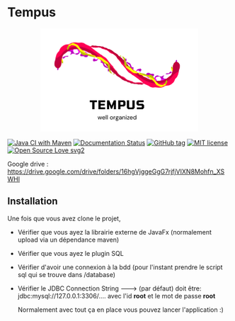 
# Tempus
<p align="center">
  <img width="357" height="233" src="images/Tempus.png">
</p>

[![Java CI with Maven](https://github.com/AcademyHeig-vd/PRO-Project/actions/workflows/maven.yml/badge.svg)](https://github.com/AcademyHeig-vd/PRO-Project/actions/workflows/maven.yml)
[![Documentation Status](https://readthedocs.org/projects/ansicolortags/badge/?version=latest)](http://ansicolortags.readthedocs.io/?badge=latest)
[![GitHub tag](https://img.shields.io/github/tag/Naereen/StrapDown.js.svg)](https://GitHub.com/Naereen/StrapDown.js/tags/)
[![MIT license](https://img.shields.io/badge/License-MIT-blue.svg)](https://lbesson.mit-license.org/)
[![Open Source Love svg2](https://badges.frapsoft.com/os/v2/open-source.svg?v=103)](https://github.com/ellerbrock/open-source-badges/)



Google drive : https://drive.google.com/drive/folders/16hgVjggeGgG7rjfjVIXN8Mohfn_XSWHI

## Installation 
Une fois que vous avez clone le projet, 
- Vérifier que vous ayez la librairie externe de JavaFx (normalement upload via un dépendance maven)
- Vérifier que vous ayez le plugin SQL
- Vérifier d'avoir une connexion à la bdd (pour l'instant prendre le script sql qui se trouve dans /database)
- Vérifier le JDBC Connection String ---> (par défaut) doit être: jdbc:mysql://127.0.0.1:3306/.... avec l'id **root** et le mot de passe **root**

  Normalement avec tout ça en place vous pouvez lancer l'application :)
